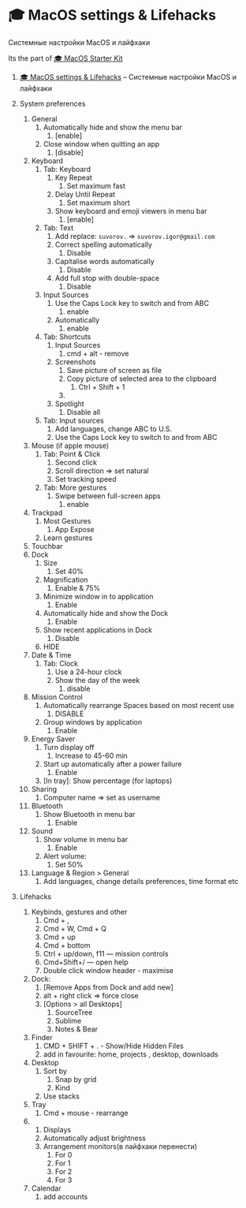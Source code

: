 
# 🎓 MacOS settings & Lifehacks
Системные настройки MacOS и лайфхаки

Its the part of [🎓 MacOS Starter Kit](https://github.com/isuvorov/notes/macos-starter-kit.md)


1. [🎓 MacOS settings & Lifehacks](./macos-settings.md) – Системные настройки MacOS и лайфхаки

1. System preferences
	1. General
		1. Automatically hide and show the menu bar
			1. [enable] 
		2. Close window when quitting an app
			1. [disable] 
	2. Keyboard
		1. Tab: Keyboard
			1. Key Repeat
				1. Set  maximum fast
			2. Delay Until Repeat
				1. Set maximum short
			3. Show keyboard and emoji viewers in menu bar
				1. [enable]
		2. Tab: Text
			1. Add replace: `suvorov.` => `suvorov.igor@gmail.com`
			2. Correct spelling automatically 
				1. Disable
			3. Capitalise words automatically
				1. Disable
			4. Add full stop with double-space
				1. Disable
		3. Input Sources
			1. Use the Caps Lock key to switch and from ABC
				1. enable
			2. Automatically 
				1. enable 
		4. Tab: Shortcuts
			1. Input Sources
				1. cmd + alt - remove
			2. Screenshots
				1. Save picture of screen as file
				2. Copy picture of selected area to the clipboard
					1. Ctrl + Shift + 1
				3. 
			3. Spotlight
				1. Disable all
		5. Tab: Input sources
			1. Add languages, change ABC to U.S.
			2. Use the Caps Lock key to switch to and from ABC
	3. Mouse (if apple mouse)
		1. Tab: Point & Click
			1. Second click
			2. Scroll direction => set natural
			3. Set tracking speed
		2. Tab: More gestures
			1. Swipe between full-screen apps
				1. enable
	4. Trackpad
		1. Most Gestures
			1. App Expose
		2. Learn gestures
	5. Touchbar
	6. Dock
		1. Size
			1. Set 40%
		2. Magnification
			1. Enable & 75%
		3. Minimize window in to application
			1. Enable
		4. Automatically hide and show the Dock
			1. Enable
		5. Show recent applications in Dock
			1. Disable
		6. HIDE
	7. Date & Time
		1. Tab: Clock
			1. Use a 24-hour clock
			2. Show the day of the week
				1. disable
	8. Mission Control
		1. Automatically rearrange Spaces based on most recent use
			1. DISABLE
		2. Group windows by application
			1. Enable
	9. Energy Saver
		1. Turn display off
			1. Increase  to 45-60 min
		2. Start up automatically after a power failure
			1. Enable
		3. [In tray]: Show percentage (for laptops)
	10. Sharing
		1. Computer name => set as username
	11. Bluetooth
		1. Show Bluetooth in menu bar
			1. Enable
	12. Sound
		1. Show volume in menu bar
			1. Enable
		2. Alert volume:
			1. Set 50% 
	13. Language & Region > General
		1. Add languages, change details preferences, time format etc
2. Lifehacks 
	1. Keybinds, gestures and other
		1. Cmd + ,
		2. Cmd + W, Cmd + Q
		3. Cmd + up
		4. Cmd + bottom
		5. Ctrl + up/down, f11 — mission controls
		6. Cmd+Shift+/ — open help
		7. Double click window header - maximise
	2. Dock:
		1. [Remove Apps from Dock and add new]
		2.  alt + right click => force close
		3. [Options > all Desktops]
			1. SourceTree
			2. Sublime
			3. Notes & Bear
	3. Finder
		1.  CMD + SHIFT + . - Show/Hide Hidden Files
		2. add in favourite:  home, projects , desktop, downloads
	4. Desktop
		1. Sort by
			1. Snap by grid
			2. Kind
		2. Use stacks
	5. Tray
		1. Cmd + mouse - rearrange
	6. 1. Displays
		1. Automatically adjust brightness
		2. Arrangement monitors(в лайфхаки перенести)
			1. For 0
			2. For 1 
			3. For 2 
			4. For 3
	7. Calendar
		1. add accounts
